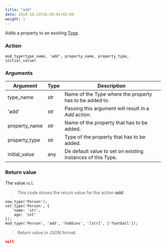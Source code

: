 ```yaml
---
title: "add"
date: 2019-10-23T16:58:01+02:00
weight: 1
---
```


Adds a property to an existing [Type](../../data-types/Type).

### Action

`mod_type(type_name, 'add', property_name, property_type, initial_value)`

### Arguments

Argument | Type | Description
-------- | ---- | -----------
type_name | str | Name of the Type where the property has to be added to.
'add' | str | Passing this argument will result in a *Add* action.
property_name | str | Name of the property that has to be added.
property_type | str | Type of the property that has to be added.
initial_value | any | De default value to set on existing instances of this Type.

### Return value

The value `nil`.

> This code shows the return value for the action ***add***:

```thingsdb,json_response
new_type('Person');
set_type('Person', {
    name: 'str',
    age: 'int'
});
mod_type('Person', 'add', 'hobbies', '[str]', ['football']);
```

> Return value in JSON format

```json
null
```
